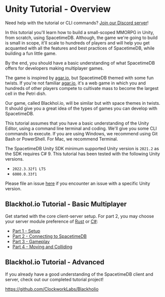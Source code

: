 # Unity Tutorial - Overview

Need help with the tutorial or CLI commands? [Join our Discord server](https://discord.gg/spacetimedb)!

In this tutorial you'll learn how to build a small-scoped MMORPG in Unity, from scratch, using SpacetimeDB. Although, the game we're going to build is small in scope, it'll scale to hundreds of players and will help you get acquanted with all the features and best practices of SpacetimeDB, while building a fun little game.

By the end, you should have a basic understanding of what SpacetimeDB offers for developers making multiplayer games. 

The game is inspired by [agar.io](https://agar.io), but SpacetimeDB themed with some fun twists. If you're not familiar [agar.io](https://agar.io), it's a web game in which you and hundreds of other players compete to cultivate mass to become the largest cell in the Petri dish.

Our game, called Blackhol.io, will be similar but with space themes in twists. It should give you a great idea of the types of games you can develop with SpacetimeDB.

This tutorial assumes that you have a basic understanding of the Unity Editor, using a command line terminal and coding. We'll give you some CLI commands to execute. If you are using Windows, we recommend using Git Bash or PowerShell. For Mac, we recommend Terminal.

The SpacetimeDB Unity SDK minimum supported Unity version is `2021.2` as the SDK requires C# 9. This tutorial has been tested with the following Unity versions.

- `2022.3.32f1 LTS`
- `6000.0.33f1`

Please file an issue [here]() if you encounter an issue with a specific Unity version.

## Blackhol.io Tutorial - Basic Multiplayer

Get started with the core client-server setup. For part 2, you may choose your server module preference of [Rust](/docs/modules/rust) or [C#](/docs/modules/c-sharp):

- [Part 1 - Setup](/docs/unity/part-1)
- [Part 2 - Connecting to SpacetimeDB](/docs/unity/part-2)
- [Part 3 - Gameplay](/docs/unity/part-3)
- [Part 4 - Moving and Colliding](/docs/unity/part-4)

## Blackhol.io Tutorial - Advanced

If you already have a good understanding of the SpacetimeDB client and server, check out our completed tutorial project!

https://github.com/ClockworkLabs/Blackholio
